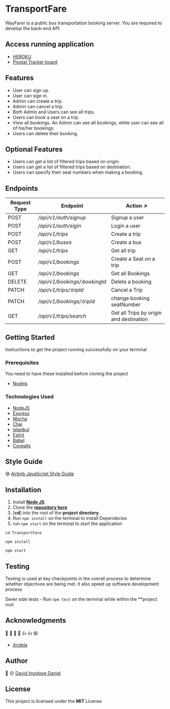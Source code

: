 # TransportFare

WayFarer is a public bus transportation booking server. You are required to develop the back-end API.

## Access running application

- [HEROKU](https://transportfare.herokuapp.com/)
- [Pivotal Tracker board](https://www.pivotaltracker.com/n/projects/2358604)

## Features
 
- User can sign up.
- User can sign in.
- Admin can create a trip.
- Admin can cancel a trip.
- Both Admin and Users can see all trips.
- Users can book a seat on a trip.
- View all bookings. An Admin can see all bookings, while user can see all of his/her
bookings.
- Users can delete their booking.

## Optional Features

- Users can get a list of filtered trips based on origin.
- Users can get a list of filtered trips based on destination.
- Users can specify their seat numbers when making a booking.

## Endpoints

| Request Type | Endpoint                                 | Action :arrow_upper_right:                  |
| ------------ | ---------------------------------------- | --------------------------------            |
| POST         | _/api/v1/auth/signup_                    | Signup a user                               |
| POST         | _/api/v1/auth/sigin_                     | Login a user                                |
| POST         | _/api/v1/trips_                          | Create a trip                               |
| POST         | _/api/v1/buses_                          | Create a bus                                |
| GET          | _/api/v1/trips_                          | Get all trip                                |
| POST         | _/api/v1/bookings_                       | Create a Seat on a trip                     |  
| GET          | _/api/v1/bookings_                       | Get all Bookings                            |
| DELETE       | _/api/v1/bookings/:bookingId_            | Delete a booking                            |
| PATCH        | _/api/v1/trips/:tripId_                  | Cancel a Trip                               |
| PATCH        | _/api/v1/bookings/:tripId_               | change booking seatNumber                   |
| GET          | _/api/v1/trips/search_                   | Get all Trips by origin and destination     |

## Getting Started

Instructions to get the project running successfully on your terminal

### Prerequisites

You need to have these installed before cloning the project

- [Nodejs](https://nodejs.org/en/download/)

### Technologies Used

- [NodeJS](https://nodejs.org)
- [Express](https://expressjs.com)
- [Mocha](https://mochajs.org)
- [Chai](www.chaijs.com)
- [istanbul](https://istanbul.js.org)
- [Eslint](https://eslint.org/)
- [Babel](https://babeljs.io/)
- [Covealls](https://coveralls.io/)

## Style Guide

:smile: [Airbnb JavaScript Style Guide](https://github.com/airbnb/javascript/)

## Installation

1. Install [**Node JS**](https://nodejs.org/en/).
2. Clone the [**repository here**](https://github.com/danndav/TransportFare.git)
3. [**cd**] into the root of the **project directory**.
4. Run `npm install` on the terminal to install Dependecies
5. run `npm start` on the terminal to start the application

```
cd TransportFare

npm install

npm start
```

## Testing

Testing is used at key checkpoints in the overall process to determine whether objectives are being met. It also speed up software development process

Sever side tests - Run `npm test` on the terminal while within the \*\*project root

## Acknowledgments

:clap: :clap: :clap: :clap: :+1: :+1: :smile:

- [Andela](http://andela.com)


## Author

:large_blue_circle: :persevere: [David Imodoye Daniel](https://github.com/danndav/TransportFare)

## License

This project is licensed under the **MIT** License

